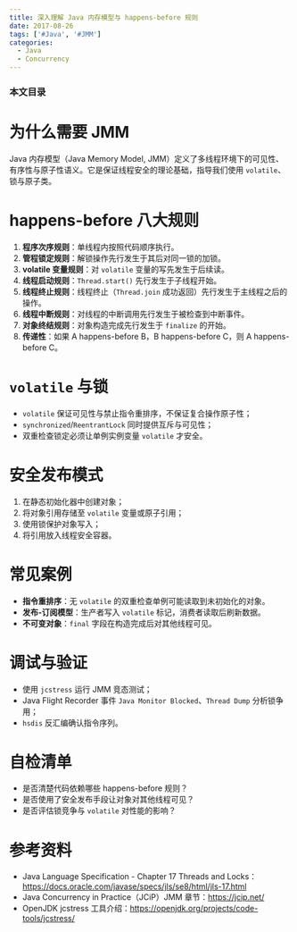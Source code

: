 ```yaml
---
title: 深入理解 Java 内存模型与 happens-before 规则
date: 2017-08-26
tags: ['#Java', '#JMM']
categories:
  - Java
  - Concurrency
---
```


### 本文目录
<!-- toc -->

# 为什么需要 JMM
Java 内存模型（Java Memory Model, JMM）定义了多线程环境下的可见性、有序性与原子性语义。它是保证线程安全的理论基础，指导我们使用 `volatile`、锁与原子类。

# happens-before 八大规则
1. **程序次序规则**：单线程内按照代码顺序执行。
2. **管程锁定规则**：解锁操作先行发生于其后对同一锁的加锁。
3. **volatile 变量规则**：对 `volatile` 变量的写先发生于后续读。
4. **线程启动规则**：`Thread.start()` 先行发生于子线程开始。
5. **线程终止规则**：线程终止（`Thread.join` 成功返回）先行发生于主线程之后的操作。
6. **线程中断规则**：对线程的中断调用先行发生于被检查到中断事件。
7. **对象终结规则**：对象构造完成先行发生于 `finalize` 的开始。
8. **传递性**：如果 A happens-before B，B happens-before C，则 A happens-before C。

# `volatile` 与锁
- `volatile` 保证可见性与禁止指令重排序，不保证复合操作原子性；
- `synchronized`/`ReentrantLock` 同时提供互斥与可见性；
- 双重检查锁定必须让单例实例变量 `volatile` 才安全。

# 安全发布模式
1. 在静态初始化器中创建对象；
2. 将对象引用存储至 `volatile` 变量或原子引用；
3. 使用锁保护对象写入；
4. 将引用放入线程安全容器。

# 常见案例
- **指令重排序**：无 `volatile` 的双重检查单例可能读取到未初始化的对象。
- **发布-订阅模型**：生产者写入 `volatile` 标记，消费者读取后刷新数据。
- **不可变对象**：`final` 字段在构造完成后对其他线程可见。

# 调试与验证
- 使用 `jcstress` 运行 JMM 竞态测试；
- Java Flight Recorder 事件 `Java Monitor Blocked`、`Thread Dump` 分析锁争用；
- `hsdis` 反汇编确认指令序列。

# 自检清单
- 是否清楚代码依赖哪些 happens-before 规则？
- 是否使用了安全发布手段让对象对其他线程可见？
- 是否评估锁竞争与 `volatile` 对性能的影响？

# 参考资料
- Java Language Specification - Chapter 17 Threads and Locks：https://docs.oracle.com/javase/specs/jls/se8/html/jls-17.html
- Java Concurrency in Practice（JCiP）JMM 章节：https://jcip.net/
- OpenJDK jcstress 工具介绍：https://openjdk.org/projects/code-tools/jcstress/
